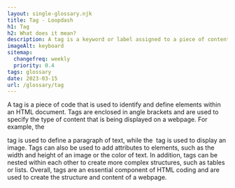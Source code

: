 ```yaml
--- 
layout: single-glossary.njk
title: Tag - Loopdash
h1: Tag
h2: What does it mean?
description: A tag is a keyword or label assigned to a piece of content in WordPress, allowing for easy categorization and organization of posts.
imageAlt: keyboard
sitemap:
  changefreq: weekly
  priority: 0.4
tags: glossary
date: 2023-03-15
url: /glossary/tag
---
```


A tag is a piece of code that is used to identify and define elements within an HTML document. Tags are enclosed in angle brackets and are used to specify the type of content that is being displayed on a webpage. For example, the <p> tag is used to define a paragraph of text, while the <img> tag is used to display an image. Tags can also be used to add attributes to elements, such as the width and height of an image or the color of text. In addition, tags can be nested within each other to create more complex structures, such as tables or lists. Overall, tags are an essential component of HTML coding and are used to create the structure and content of a webpage.
